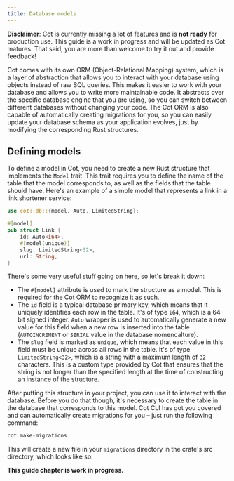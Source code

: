 ```yaml
---
title: Database models
---
```


<div class="alert alert-warning" role="alert"><strong>Disclaimer</strong>: Cot is currently missing a lot of features and is <strong>not ready</strong> for production use. This guide is a work in progress and will be updated as Cot matures. That said, you are more than welcome to try it out and provide feedback!</div>

Cot comes with its own ORM (Object-Relational Mapping) system, which is a layer of abstraction that allows you to interact with your database using objects instead of raw SQL queries. This makes it easier to work with your database and allows you to write more maintainable code. It abstracts over the specific database engine that you are using, so you can switch between different databases without changing your code. The Cot ORM is also capable of automatically creating migrations for you, so you can easily update your database schema as your application evolves, just by modifying the corresponding Rust structures.

## Defining models

To define a model in Cot, you need to create a new Rust structure that implements the `Model` trait. This trait requires you to define the name of the table that the model corresponds to, as well as the fields that the table should have. Here's an example of a simple model that represents a link in a link shortener service:

```rust
use cot::db::{model, Auto, LimitedString};

#[model]
pub struct Link {
    id: Auto<i64>,
    #[model(unique)]
    slug: LimitedString<32>,
    url: String,
}
```

There's some very useful stuff going on here, so let's break it down:

* The `#[model]` attribute is used to mark the structure as a model. This is required for the Cot ORM to recognize it as such.
* The `id` field is a typical database primary key, which means that it uniquely identifies each row in the table. It's of type `i64`, which is a 64-bit signed integer. `Auto` wrapper is used to automatically generate a new value for this field when a new row is inserted into the table (`AUTOINCREMENT` or `SERIAL` value in the database nomencalture).
* The `slug` field is marked as `unique`, which means that each value in this field must be unique across all rows in the table. It's of type `LimitedString<32>`, which is a string with a maximum length of `32` characters. This is a custom type provided by Cot that ensures that the string is not longer than the specified length at the time of constructing an instance of the structure.

After putting this structure in your project, you can use it to interact with the database. Before you do that though, it's necessary to create the table in the database that corresponds to this model. Cot CLI has got you covered and can automatically create migrations for you – just run the following command:

```bash
cot make-migrations
```

This will create a new file in your `migrations` directory in the crate's src directory, which looks like so:

**This guide chapter is work in progress.**
